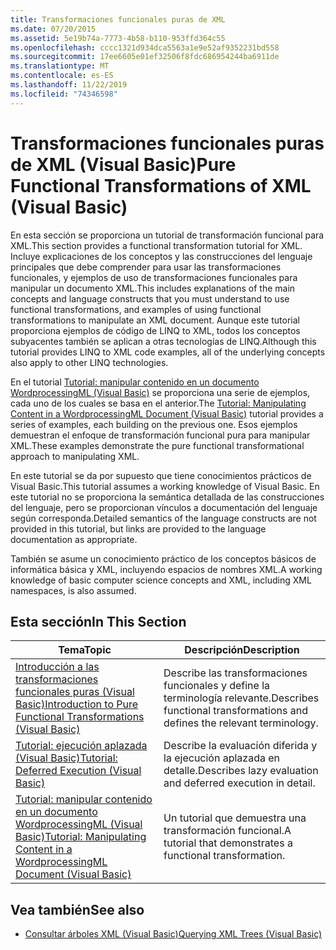 ```yaml
---
title: Transformaciones funcionales puras de XML
ms.date: 07/20/2015
ms.assetid: 5e19b74a-7773-4b58-b110-953ffd364c55
ms.openlocfilehash: cccc1321d934dca5563a1e9e52af9352231bd558
ms.sourcegitcommit: 17ee6605e01ef32506f8fdc686954244ba6911de
ms.translationtype: MT
ms.contentlocale: es-ES
ms.lasthandoff: 11/22/2019
ms.locfileid: "74346598"
---
```

# <a name="pure-functional-transformations-of-xml-visual-basic"></a><span data-ttu-id="87673-102">Transformaciones funcionales puras de XML (Visual Basic)</span><span class="sxs-lookup"><span data-stu-id="87673-102">Pure Functional Transformations of XML (Visual Basic)</span></span>
<span data-ttu-id="87673-103">En esta sección se proporciona un tutorial de transformación funcional para XML.</span><span class="sxs-lookup"><span data-stu-id="87673-103">This section provides a functional transformation tutorial for XML.</span></span> <span data-ttu-id="87673-104">Incluye explicaciones de los conceptos y las construcciones del lenguaje principales que debe comprender para usar las transformaciones funcionales, y ejemplos de uso de transformaciones funcionales para manipular un documento XML.</span><span class="sxs-lookup"><span data-stu-id="87673-104">This includes explanations of the main concepts and language constructs that you must understand to use functional transformations, and examples of using functional transformations to manipulate an XML document.</span></span> <span data-ttu-id="87673-105">Aunque este tutorial proporciona ejemplos de código de LINQ to XML, todos los conceptos subyacentes también se aplican a otras tecnologías de LINQ.</span><span class="sxs-lookup"><span data-stu-id="87673-105">Although this tutorial provides LINQ to XML code examples, all of the underlying concepts also apply to other LINQ technologies.</span></span>  
  
 <span data-ttu-id="87673-106">En el tutorial [Tutorial: manipular contenido en un documento WordprocessingML (Visual Basic)](../../../../visual-basic/programming-guide/concepts/linq/tutorial-manipulating-content-in-a-wordprocessingml-document.md) se proporciona una serie de ejemplos, cada uno de los cuales se basa en el anterior.</span><span class="sxs-lookup"><span data-stu-id="87673-106">The [Tutorial: Manipulating Content in a WordprocessingML Document (Visual Basic)](../../../../visual-basic/programming-guide/concepts/linq/tutorial-manipulating-content-in-a-wordprocessingml-document.md) tutorial provides a series of examples, each building on the previous one.</span></span> <span data-ttu-id="87673-107">Esos ejemplos demuestran el enfoque de transformación funcional pura para manipular XML.</span><span class="sxs-lookup"><span data-stu-id="87673-107">These examples demonstrate the pure functional transformational approach to manipulating XML.</span></span>  
  
 <span data-ttu-id="87673-108">En este tutorial se da por supuesto que tiene conocimientos prácticos de Visual Basic.</span><span class="sxs-lookup"><span data-stu-id="87673-108">This tutorial assumes a working knowledge of Visual Basic.</span></span> <span data-ttu-id="87673-109">En este tutorial no se proporciona la semántica detallada de las construcciones del lenguaje, pero se proporcionan vínculos a documentación del lenguaje según corresponda.</span><span class="sxs-lookup"><span data-stu-id="87673-109">Detailed semantics of the language constructs are not provided in this tutorial, but links are provided to the language documentation as appropriate.</span></span>  
  
 <span data-ttu-id="87673-110">También se asume un conocimiento práctico de los conceptos básicos de informática básica y XML, incluyendo espacios de nombres XML.</span><span class="sxs-lookup"><span data-stu-id="87673-110">A working knowledge of basic computer science concepts and XML, including XML namespaces, is also assumed.</span></span>  
  
## <a name="in-this-section"></a><span data-ttu-id="87673-111">Esta sección</span><span class="sxs-lookup"><span data-stu-id="87673-111">In This Section</span></span>  
  
|<span data-ttu-id="87673-112">Tema</span><span class="sxs-lookup"><span data-stu-id="87673-112">Topic</span></span>|<span data-ttu-id="87673-113">Descripción</span><span class="sxs-lookup"><span data-stu-id="87673-113">Description</span></span>|  
|-----------|-----------------|  
|[<span data-ttu-id="87673-114">Introducción a las transformaciones funcionales puras (Visual Basic)</span><span class="sxs-lookup"><span data-stu-id="87673-114">Introduction to Pure Functional Transformations (Visual Basic)</span></span>](../../../../visual-basic/programming-guide/concepts/linq/introduction-to-pure-functional-transformations.md)|<span data-ttu-id="87673-115">Describe las transformaciones funcionales y define la terminología relevante.</span><span class="sxs-lookup"><span data-stu-id="87673-115">Describes functional transformations and defines the relevant terminology.</span></span>|  
|[<span data-ttu-id="87673-116">Tutorial: ejecución aplazada (Visual Basic)</span><span class="sxs-lookup"><span data-stu-id="87673-116">Tutorial: Deferred Execution (Visual Basic)</span></span>](../../../../visual-basic/programming-guide/concepts/linq/tutorial-deferred-execution.md)|<span data-ttu-id="87673-117">Describe la evaluación diferida y la ejecución aplazada en detalle.</span><span class="sxs-lookup"><span data-stu-id="87673-117">Describes lazy evaluation and deferred execution in detail.</span></span>|  
|[<span data-ttu-id="87673-118">Tutorial: manipular contenido en un documento WordprocessingML (Visual Basic)</span><span class="sxs-lookup"><span data-stu-id="87673-118">Tutorial: Manipulating Content in a WordprocessingML Document (Visual Basic)</span></span>](../../../../visual-basic/programming-guide/concepts/linq/tutorial-manipulating-content-in-a-wordprocessingml-document.md)|<span data-ttu-id="87673-119">Un tutorial que demuestra una transformación funcional.</span><span class="sxs-lookup"><span data-stu-id="87673-119">A tutorial that demonstrates a functional transformation.</span></span>|  
  
## <a name="see-also"></a><span data-ttu-id="87673-120">Vea también</span><span class="sxs-lookup"><span data-stu-id="87673-120">See also</span></span>

- [<span data-ttu-id="87673-121">Consultar árboles XML (Visual Basic)</span><span class="sxs-lookup"><span data-stu-id="87673-121">Querying XML Trees (Visual Basic)</span></span>](../../../../visual-basic/programming-guide/concepts/linq/querying-xml-trees.md)
